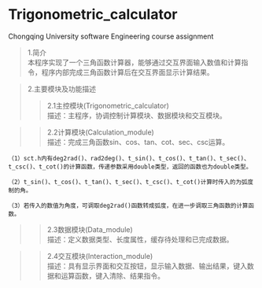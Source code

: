# Trigonometric_calculator
Chongqing University software Engineering course assignment
>1.简介  
    本程序实现了一个三角函数计算器，能够通过交互界面输入数值和计算指令，程序内部完成三角函数计算后在交互界面显示计算结果。  

>2.主要模块及功能描述  
>>2.1主控模块(Trigonometric_calculator)  
    描述：主程序，协调控制计算模块、数据模块和交互模块。  

>>2.2计算模块(Calculation_module)  
    描述：完成三角函数sin、cos、tan、cot、sec、csc运算。 
    
    （1）sct.h内有deg2rad()、rad2deg()、t_sin()、t_cos()、t_tan()、t_sec()、t_csc()、t_cot()的计算函数，传递参数采用double类型，返回的函数也为double类型。

    （2）t_sin()、t_cos()、t_tan()、t_sec()、t_csc()、t_cot()计算时传入的为弧度制的角。

    （3）若传入的数值为角度，可调取deg2rad()函数转成弧度，在进一步调取三角函数的计算函数。

>>2.3数据模块(Data_module)  
    描述：定义数据类型、长度属性，缓存待处理和已完成数据。  

>>2.4交互模块(Interaction_module)  
    描述：具有显示界面和交互按钮，显示输入数据、输出结果，键入数据和运算函数，键入清除、结果指令。  
